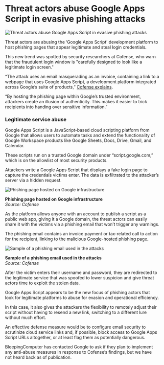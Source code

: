# Threat actors abuse Google Apps Script in evasive phishing attacks

![Threat actors abuse Google Apps Script in evasive phishing attacks](https://www.bleepstatic.com/content/hl-images/2024/03/25/phishing.jpg)

Threat actors are abusing the ‘Google Apps Script’ development platform to host phishing pages that appear legitimate and steal login credentials.

This new trend was spotted by security researchers at Cofense, who warn that the fraudulent login window is "carefully designed to look like a legitimate login screen."

“The attack uses an email masquerading as an invoice, containing a link to a webpage that uses Google Apps Script, a development platform integrated across Google’s suite of products,” [Cofense explains](https://cofense.com/blog/behind-the-script-unmasking-phishing-attacks-using-google-apps-script).

“By hosting the phishing page within Google’s trusted environment, attackers create an illusion of authenticity. This makes it easier to trick recipients into handing over sensitive information.”

### Legitimate service abuse

Google Apps Script is a JavaScript-based cloud scripting platform from Google that allows users to automate tasks and extend the functionality of Google Workspace products like Google Sheets, Docs, Drive, Gmail, and Calendar.

These scripts run on a trusted Google domain under “script.google.com,” which is on the allowlist of most security products.

Attackers write a Google Apps Script that displays a fake login page to capture the credentials victims enter. The data is exfiltrated to the attacker’s server via a hidden request.

![Phishing page hosted on Google infrastructure](https://www.bleepstatic.com/images/news/u/1220909/2025/May/phishing-page.jpg)

**Phishing page hosted on Google infrastructure**  
_Source: Cofense_

As the platform allows anyone with an account to publish a script as a public web app, giving it a Google domain, the threat actors can easily share it with the victims via a phishing email that won’t trigger any warnings.

The phishing email contains an invoice payment or tax-related call to action for the recipient, linking to the malicious Google-hosted phishing page.

![Sample of a phishing email used in the attacks](https://www.bleepstatic.com/images/news/u/1220909/2025/May/email(1).jpg)

**Sample of a phishing email used in the attacks**  
_Source: Cofense_

After the victim enters their username and password, they are redirected to the legitimate service that was spoofed to lower suspicion and give threat actors time to exploit the stolen data.

Google Apps Script appears to be the new focus of phishing actors that look for legitimate platforms to abuse for evasion and operational efficiency.

In this case, it also gives the attackers the flexibility to remotely adjust their script without having to resend a new link, switching to a different lure without much effort.

An effective defense measure would be to configure email security to scrutinize cloud service links and, if possible, block access to Google Apps Script URLs altogether, or at least flag them as potentially dangerous.

BleepingComputer has contacted Google to ask if they plan to implement any anti-abuse measures in response to Cofense’s findings, but we have not heard back as of publication.